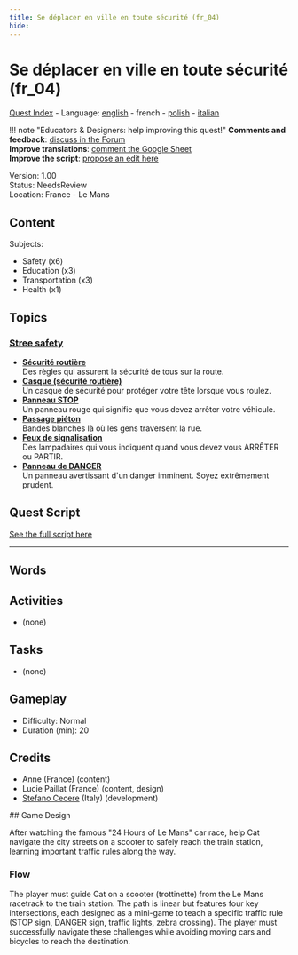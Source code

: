 ```yaml
---
title: Se déplacer en ville en toute sécurité (fr_04)
hide:
---
```


# Se déplacer en ville en toute sécurité (fr_04)
[Quest Index](./index.fr.md) - Language: [english](./fr_04.md) - french - [polish](./fr_04.pl.md) - [italian](./fr_04.it.md)

!!! note "Educators & Designers: help improving this quest!"
    **Comments and feedback**: [discuss in the Forum](https://antura.discourse.group/t/fr-04-road-safety-les-mans/40/1)  
    **Improve translations**: [comment the Google Sheet](https://docs.google.com/spreadsheets/d/1FPFOy8CHor5ArSg57xMuPAG7WM27-ecDOiU-OmtHgjw/edit?gid=1892167235#gid=1892167235)  
    **Improve the script**: [propose an edit here](https://github.com/vgwb/Antura/blob/main/Assets/_discover/_quests/FR_04%20Le%20Mans%20Streets/FR_04%20Le%20Mans%20Streets%20-%20Yarn%20Script.yarn)  

Version: 1.00  
Status: NeedsReview  
Location: France - Le Mans

## Content
Subjects: 

  - Safety (x6)
  - Education (x3)
  - Transportation (x3)
  - Health (x1)

## Topics
### [Stree safety](../topics/index.md#street-safety)

  - **[Sécurité routière](../cards/index.md#street_safety)**  
    Des règles qui assurent la sécurité de tous sur la route.  
  - **[Casque (sécurité routière)](../cards/index.md#helmet_street_safety)**  
    Un casque de sécurité pour protéger votre tête lorsque vous roulez.  
  - **[Panneau STOP](../cards/index.md#stop_sign)**  
    Un panneau rouge qui signifie que vous devez arrêter votre véhicule.  
  - **[Passage piéton](../cards/index.md#zebra_crossing)**  
    Bandes blanches là où les gens traversent la rue.  
  - **[Feux de signalisation](../cards/index.md#traffic_lights)**  
    Des lampadaires qui vous indiquent quand vous devez vous ARRÊTER ou PARTIR.  
  - **[Panneau de DANGER](../cards/index.md#danger_sign)**  
    Un panneau avertissant d'un danger imminent. Soyez extrêmement prudent.  

## Quest Script

[See the full script here](./fr_04-script.fr.md)

---

## Words
## Activities
- (none)

## Tasks
- (none)
## Gameplay
- Difficulty: Normal
- Duration (min): 20
## Credits
- Anne (France) (content)
- Lucie Paillat (France) (content, design)
- [Stefano Cecere](https://stefanocecere.com) (Italy) (development)

## Game Design

After watching the famous "24 Hours of Le Mans" car race, help Cat navigate the city streets on a scooter to safely reach the train station, learning important traffic rules along the way. 

### Flow
The player must guide Cat on a scooter (trottinette) from the Le Mans racetrack to the train station. The path is linear but features four key intersections, each designed as a mini-game to teach a specific traffic rule (STOP sign, DANGER sign, traffic lights, zebra crossing). 
The player must successfully navigate these challenges while avoiding moving cars and bicycles to reach the destination.

